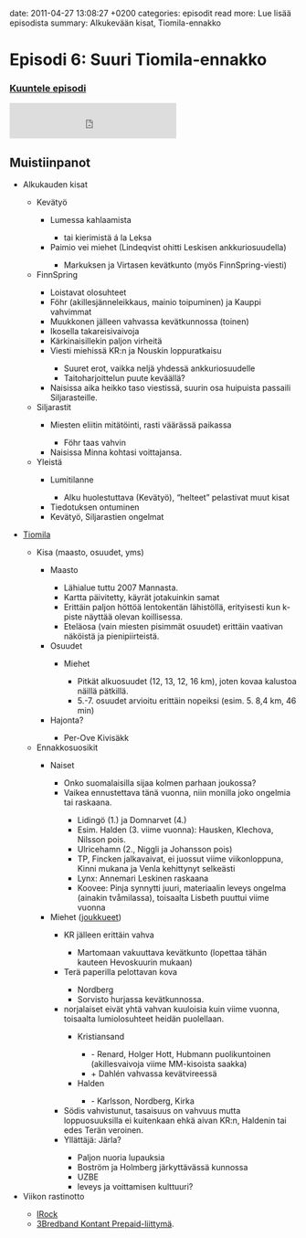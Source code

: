 date: 2011-04-27 13:08:27 +0200
categories: episodit
read more: Lue lis&auml;&auml; episodista
summary: Alkukev&auml;&auml;n kisat, Tiomila-ennakko

#  Episodi 6: Suuri Tiomila-ennakko

### [Kuuntele episodi](http://podcast.raskaasti.fi/3233/24960-episodi-6-suuri-tiomila-ennakko)

<iframe src="http://www.facebook.com/plugins/likebox.php?href=http%3A%2F%2Fwww.facebook.com%2Fpages%2FRaskaasti%2F164707666913459&amp;width=292&amp;colorscheme=dark&amp;show_faces=false&amp;stream=false&amp;header=false&amp;height=62" scrolling="no" frameborder="0" style="border:none; overflow:hidden; width:292px; height:62px;" allowTransparency="true">
</iframe>

  <h2>Muistiinpanot</h2>
<ul>
  <li>Alkukauden kisat</li>
  <ul>
    <li>Kev&auml;ty&ouml;</li>
    <ul>
      <li>Lumessa kahlaamista</li>
      <ul>
        <li>tai kierimist&auml; á la Leksa</li>
      </ul>
      <li>Paimio vei miehet (Lindeqvist ohitti Leskisen ankkuriosuudella)</li>
      <ul>
        <li>Markuksen ja Virtasen kev&auml;tkunto (my&ouml;s FinnSpring-viesti)</li>
      </ul>
    </ul>
    <li>FinnSpring</li>
    <ul>
      <li>Loistavat olosuhteet</li>
      <li>F&ouml;hr (akillesj&auml;nneleikkaus, mainio toipuminen) ja Kauppi vahvimmat</li>
      <li>Muukkonen j&auml;lleen vahvassa kev&auml;tkunnossa (toinen)</li>
      <li>Ikosella takareisivaivoja</li>
      <li>K&auml;rkinaisillekin paljon virheit&auml;</li>
      <li>Viesti miehiss&auml; KR:n ja Nouskin loppuratkaisu</li>
      <ul>
        <li>Suuret erot, vaikka nelj&auml; yhdess&auml; ankkuriosuudelle</li>
        <li>Taitoharjoittelun puute kev&auml;&auml;ll&auml;?</li>
      </ul>
      <li>Naisissa aika heikko taso viestiss&auml;, suurin osa huipuista passaili Siljarasteille.</li>
    </ul>
    <li>Siljarastit</li>
    <ul>
      <li>Miesten eliitin mit&auml;t&ouml;inti, rasti v&auml;&auml;r&auml;ss&auml; paikassa</li>
      <ul>
        <li>F&ouml;hr taas vahvin</li>
      </ul>
      <li>Naisissa Minna kohtasi voittajansa.</li>
    </ul>
    <li>Yleist&auml;</li>
    <ul>
      <li>Lumitilanne</li>
      <ul>
        <li>Alku huolestuttava (Kev&auml;ty&ouml;), “helteet” pelastivat muut kisat</li>
      </ul>
      <li>Tiedotuksen ontuminen</li>
      <li>Kev&auml;ty&ouml;, Siljarastien ongelmat</li>
    </ul>
  </ul>
</ul>
<ul>
  <li><a href="http://www.10mila.se/2011/">Tiomila</a></li>
  <ul>
    <li>Kisa (maasto, osuudet, yms)</li>
    <ul>
      <li>Maasto</li>
      <ul>
        <li>L&auml;hialue tuttu 2007 Mannasta.</li>
        <li>Kartta p&auml;ivitetty, k&auml;yr&auml;t jotakuinkin samat</li>
        <li>Eritt&auml;in paljon h&ouml;tt&ouml;&auml; lentokent&auml;n l&auml;hist&ouml;ll&auml;, erityisesti kun k-piste n&auml;ytt&auml;&auml; olevan koillisessa.</li>
        <li>Etel&auml;osa (vain miesten pisimm&auml;t osuudet) eritt&auml;in vaativan n&auml;k&ouml;ist&auml; ja pienipiirteist&auml;.</li>
      </ul>
      <li>Osuudet</li>
      <ul>
        <li>Miehet</li>
        <ul>
          <li>Pitk&auml;t alkuosuudet (12, 13, 12, 16 km), joten kovaa kalustoa n&auml;ill&auml; p&auml;tkill&auml;.</li>
          <li>5.-7. osuudet arvioitu eritt&auml;in nopeiksi (esim. 5. 8,4 km, 46 min)</li>
        </ul>
      </ul>
      <li>Hajonta?</li>
      <ul>
        <li>Per-Ove Kivis&auml;kk</li>
      </ul>
    </ul>
    <li>Ennakkosuosikit</li>
    <ul>
      <li>Naiset</li>
      <ul>
        <li>Onko suomalaisilla sijaa kolmen parhaan joukossa?</li>
        <li>Vaikea ennustettava t&auml;n&auml; vuonna, niin monilla joko ongelmia tai raskaana.</li>
        <ul>
          <li>Liding&ouml; (1.) ja Domnarvet (4.)</li>
          <li>Esim. Halden (3. viime vuonna): Hausken, Klechova, Nilsson pois.</li>
          <li>Ulricehamn (2., Niggli ja Johansson pois)</li>
          <li>TP, Fincken jalkavaivat, ei juossut viime viikonloppuna, Kinni mukana ja Venla kehittynyt selke&auml;sti</li>
          <li>Lynx: Annemari Leskinen raskaana</li>
          <li>Koovee: Pinja synnytti juuri, materiaalin leveys ongelma (ainakin tvåmilassa), toisaalta Lisbeth puuttui viime vuonna</li>
        </ul>
      </ul>
      <li>Miehet (<a href="http://10mila.se/2011/index.asp?page=500500&amp;avd=30&amp;lang=0&amp;klass=Herrar&amp;visning=1">joukkueet</a>)</li>
      <ul>
        <li>KR j&auml;lleen eritt&auml;in vahva</li>
        <ul>
          <li>Martomaan vakuuttava kev&auml;tkunto (lopettaa t&auml;h&auml;n kauteen Hevoskuurin mukaan)</li>
        </ul>
        <li>Ter&auml; paperilla pelottavan kova</li>
        <ul>
          <li>Nordberg</li>
          <li>Sorvisto hurjassa kev&auml;tkunnossa.</li>
        </ul>
        <li>norjalaiset eiv&auml;t yht&auml; vahvan kuuloisia kuin viime vuonna, toisaalta lumiolosuhteet heid&auml;n puolellaan.</li>
        <ul>
          <li>Kristiansand</li>
          <ul>
            <li>- Renard, Holger Hott, Hubmann puolikuntoinen (akillesvaivoja viime MM-kisoista saakka)</li>
            <li>+ Dahlén vahvassa kev&auml;tvireess&auml;</li>
          </ul>
          <li>Halden</li>
          <ul>
            <li>- Karlsson, Nordberg, Kirka</li>
          </ul>
        </ul>
        <li>S&ouml;dis vahvistunut, tasaisuus on vahvuus mutta loppuosuuksilla ei kuitenkaan ehk&auml; aivan KR:n, Haldenin tai edes Ter&auml;n veroinen.</li>
        <li>Yll&auml;tt&auml;j&auml;: J&auml;rla?</li>
        <ul>
          <li>Paljon nuoria lupauksia</li>
          <li>Bostr&ouml;m ja Holmberg j&auml;rkytt&auml;v&auml;ss&auml; kunnossa</li>
          <li>UZBE</li>
          <li>leveys ja voittamisen kulttuuri?</li>
        </ul>
      </ul>
    </ul>
  </ul>
  <li>Viikon rastinotto</li>
  <ul>
    <li><a href="http://vjsport.fi/kengat/irock/">IRock</a></li>
    <li><a href="http://www.tre.se/Privat/Mobilt-bredband/DataPrepaidPage/">3Bredband Kontant Prepaid-liittym&auml;</a>.</li>
  </ul>
</ul>

